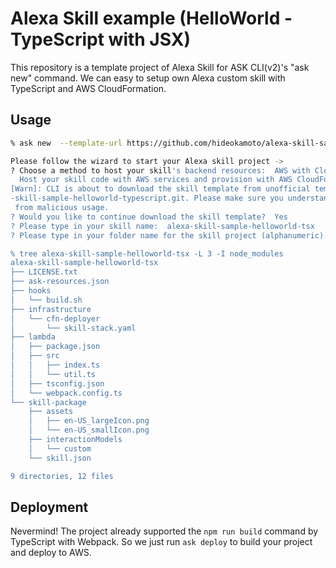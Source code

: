 # Alexa Skill example (HelloWorld - TypeScript with JSX)

This repository is a template project of Alexa Skill for ASK CLI(v2)'s "ask new" command.
We can easy to setup own Alexa custom skill with TypeScript and AWS CloudFormation.


## Usage

```bash
% ask new  --template-url https://github.com/hideokamoto/alexa-skill-sample-helloworld-tsx.git

Please follow the wizard to start your Alexa skill project ->
? Choose a method to host your skill's backend resources:  AWS with CloudFormation
  Host your skill code with AWS services and provision with AWS CloudFormation (requires AWS account)
[Warn]: CLI is about to download the skill template from unofficial template https://github.com/hideokamoto/alexa
-skill-sample-helloworld-typescript.git. Please make sure you understand the source code to best protect yourself
 from malicious usage.
? Would you like to continue download the skill template?  Yes
? Please type in your skill name:  alexa-skill-sample-helloworld-tsx
? Please type in your folder name for the skill project (alphanumeric):  alexa-skill-sample-helloworld-tsx

% tree alexa-skill-sample-helloworld-tsx -L 3 -I node_modules
alexa-skill-sample-helloworld-tsx
├── LICENSE.txt
├── ask-resources.json
├── hooks
│   └── build.sh
├── infrastructure
│   └── cfn-deployer
│       └── skill-stack.yaml
├── lambda
│   ├── package.json
│   ├── src
│   │   ├── index.ts
│   │   └── util.ts
│   ├── tsconfig.json
│   └── webpack.config.ts
└── skill-package
    ├── assets
    │   ├── en-US_largeIcon.png
    │   └── en-US_smallIcon.png
    ├── interactionModels
    │   └── custom
    └── skill.json

9 directories, 12 files
```

## Deployment

Nevermind!
The project already supported the `npm run build` command by TypeScript with Webpack.
So we just run `ask deploy` to build your project and deploy to AWS.
